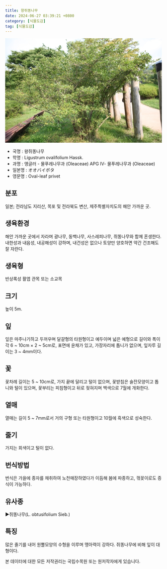 ```yaml
---
title: 왕쥐똥나무
date: 2024-06-27 03:39:21 +0800
category: [식물도감]
tag: [식물도감]
---
```




![왕쥐똥나무](/assets/img/fileUpload/plants/basic/Oleaceae/Ligustrum/11112/11112_4_th2.JPG)
- 국명 : 왕쥐똥나무
- 학명 : Ligustrum ovalifolium Hassk.
- 과명 : 앵글러 - 물푸레나무과 (Oleaceae) APG Ⅳ- 물푸레나무과 (Oleaceae)
- 일본명 : オオバイボタ
- 영문명 : Oval-leaf privet


## 분포
일본; 전라남도 지리산, 목포 및 전라북도 변산, 제주특별자치도의 해안 가까운 곳.
## 생육환경
해안 가까운 곳에서 자라며 광나무, 동백나무, 사스레피나무, 쥐똥나무와 함께 혼생한다. 내한성과 내음성, 내공해성이 강하며, 내건성은 없으나 토양만 양호하면 약간 건조해도 잘 자란다.
## 생육형
반상록성 활엽 관목 또는 소교목
## 크기
높이 5m.
## 잎
잎은 마주나기하고 두꺼우며 달걀형의 타원형이고 예두이며 넓은 예형으로 길이와 폭이 각 6 ~ 10cm × 2 ~ 5cm로, 표면에 윤채가 있고, 가장자리에 톱니가 없으며, 잎자루 길이는 3 ~ 4mm이다.
## 꽃
꽃차례 길이는 5 ~ 10cm로, 가지 끝에 달리고 털이 없으며, 꽃받침은 술잔모양이고 톱니와 털이 있으며, 꽃부리는 피침형이고 뒤로 젖혀지며 백색으로 7월에 개화한다.
## 열매
열매는 길이 5 ~ 7mm로서 거의 구형 또는 타원형이고 10월에 흑색으로 성숙한다.
## 줄기
가지는 회색이고 털이 없다.
## 번식방법
번식은 가을에 종자를 채취하여 노천매장하였다가 이듬해 봄에 파종하고, 꺾꽂이로도 증식이 가능하다.
## 유사종
▶쥐똥나무(L. obtusifolium Sieb.)
## 특징
많은 줄기를 내어 원뿔모양의 수형을 이루며 맹아력이 강하다. 쥐똥나무에 비해 잎이 대형이다.






본 데이터에 대한 모든 저작권리는 국립수목원 또는 원저작자에게 있습니다.
